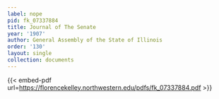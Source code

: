 ```yaml
---
label: nope
pid: fk_07337884
title: Journal of The Senate
year: '1907'
author: General Assembly of the State of Illinois
order: '130'
layout: single
collection: documents
---
```



{{< embed-pdf url=https://florencekelley.northwestern.edu/pdfs/fk_07337884.pdf >}}